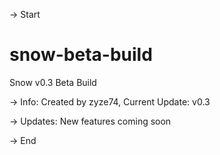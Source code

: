 -> Start 
# snow-beta-build
Snow v0.3 Beta Build

-> Info: 
Created by zyze74,
Current Update: v0.3

-> Updates: 
New features coming soon

-> End 
